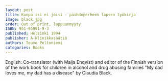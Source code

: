 ```yaml
---
layout: post
title: Kunpa isi ei joisi - päihdeperheen lapsen työkirja
image: black.jpg
order: Out of print, loppuunmyyty
ISBN: 951-95991-9-3
published: Helsinki 1994
publisher: A-klinikkasäätiö
authors: Teuvo Peltoniemi
categories: Books
---
```

English: Co-translator (with Maija Enqvist) and editor of the Finnish version of the work book for children in alcohol and drug abusing families "My dad loves me, my dad has a disease" by Claudia Black.
